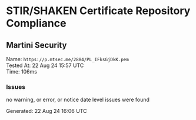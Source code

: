 # STIR/SHAKEN Certificate Repository Compliance

## Martini Security

Name: `https://p.mtsec.me/2884/PL_IFksGjDkK.pem`\
Tested At: 22 Aug 24 15:57 UTC\
Time: 106ms

### Issues

no warning, or error, or notice date level issues were found

Generated: 22 Aug 24 16:06 UTC